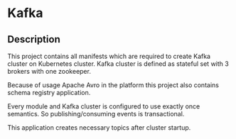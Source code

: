 # Kafka

## Description

This project contains all manifests which are required to create Kafka cluster on Kubernetes cluster. Kafka cluster is defined as stateful set with 3 brokers with one zookeeper. 

Because of usage Apache Avro in the platform this project also contains schema registry application.

Every module and Kafka cluster is configured to use exactly once semantics. So publishing/consuming events is transactional.

This application creates necessary topics after cluster startup.
